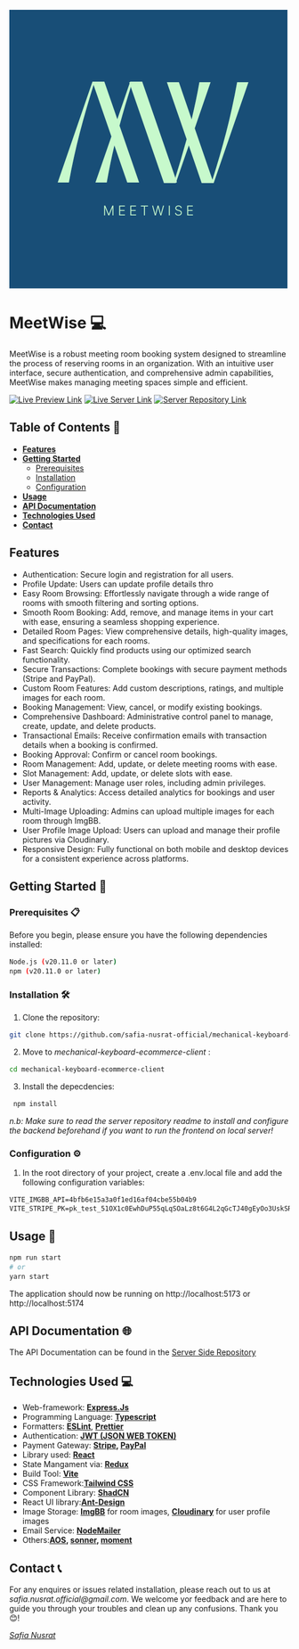 ![MeetWise](./public/logo.png)

# MeetWise 💻

MeetWise is a robust meeting room booking system designed to streamline the process of reserving rooms in an organization. With an intuitive user interface, secure authentication, and comprehensive admin capabilities, MeetWise makes managing meeting spaces simple and efficient.


[![Live Preview Link](https://img.shields.io/badge/Live_Preview_Link-blue)](https://meeting-room-booking-system-client.vercel.app/)
[![Live Server Link](https://img.shields.io/badge/Live_Server_Link-red)](https://meeting-room-booking-system-phi.vercel.app/)
[![Server Repository Link](https://img.shields.io/badge/Server_Repository_Link-yellow)](https://github.com/safia-nusrat-official/meeting-room-booking-system)


## Table of Contents 📝

- [**Features**](#features)
- [**Getting Started**](#getting-started)
  - [Prerequisites](#prerequisites)
  - [Installation](#installation)
  - [Configuration](#configuration)
- [**Usage**](#usage)
- [**API Documentation**](#api-documentation)
- [**Technologies Used**](#technologies-used)
- [**Contact**](#contact)
  
## Features

- Authentication: Secure login and registration for all users.
- Profile Update: Users can update profile details thro
- Easy Room Browsing: Effortlessly navigate through a wide range of rooms with smooth filtering and sorting options.
- Smooth Room Booking: Add, remove, and manage items in your cart with ease, ensuring a seamless shopping experience.
- Detailed Room Pages: View comprehensive details, high-quality images, and specifications for each rooms.
- Fast Search: Quickly find products using our optimized search functionality.
- Secure Transactions: Complete bookings with secure payment methods (Stripe and PayPal).
- Custom Room Features: Add custom descriptions, ratings, and multiple images for each room.
- Booking Management: View, cancel, or modify existing bookings.
- Comprehensive Dashboard: Administrative control panel to manage, create, update, and delete products.
- Transactional Emails: Receive confirmation emails with transaction details when a booking is confirmed.
- Booking Approval: Confirm or cancel room bookings.
- Room Management: Add, update, or delete meeting rooms with ease.
- Slot Management: Add, update, or delete slots with ease.
- User Management: Manage user roles, including admin privileges.
- Reports & Analytics: Access detailed analytics for bookings and user activity.
- Multi-Image Uploading: Admins can upload multiple images for each room through ImgBB.
- User Profile Image Upload: Users can upload and manage their profile pictures via Cloudinary.
- Responsive Design: Fully functional on both mobile and desktop devices for a consistent experience across platforms.



## Getting Started 🚀
### Prerequisites 📋
Before you begin, please ensure you have the following dependencies installed:
```bash
Node.js (v20.11.0 or later)
npm (v20.11.0 or later)
```
### Installation 🛠️
1. Clone the repository:
 ```bash
 git clone https://github.com/safia-nusrat-official/mechanical-keyboard-ecommerce-client.git
 ```
2. Move to *mechanical-keyboard-ecommerce-client* :
```bash
cd mechanical-keyboard-ecommerce-client
```
3. Install the depecdencies:
```bash
 npm install
 ```

_n.b: Make sure to read the server repository readme to install and configure the backend beforehand if you want to run the frontend on local server!_

### Configuration ⚙️
1. In the root directory of your project, create a .env.local file and add the following configuration variables:
```env
VITE_IMGBB_API=4bfb6e15a3a0f1ed16af04cbe55b04b9
VITE_STRIPE_PK=pk_test_51OX1c0EwhDuP55qLqSOaLz8t6G4L2qGcTJ40gEyOo3UskSR9FTE0wmEVNTEUStxeoC72qpg8IrNIwSuEsMbQObAi00M2UHTsZ1
```

## Usage 📖
```bash
npm run start
# or
yarn start
```

The application should now be running on http://localhost:5173 or http://localhost:5174


## API Documentation 🌐
The API Documentation can be found in the [Server Side Repository](https://github.com/safia-nusrat-official/mechanical-keyboard-ecommerce-server)


## Technologies Used 💻
- Web-framework: **[Express.Js](https://expressjs.com/)**
- Programming Language: **[Typescript](https://www.typescriptlang.org/)**
- Formatters: **[ESLint](https://eslint.org/)**, **[Prettier](https://prettier.io/)**
- Authentication: **[JWT (JSON WEB TOKEN)](https://jwt.io/)**
- Payment Gateway: **[Stripe](https://stripe.com/), [PayPal](https://www.paypal.com/bd/home)**
- Library used: **[React](https://react.dev/)**
- State Mangament via: **[Redux](https://redux.js.org/)**
- Build Tool: **[Vite](https://vitejs.dev/)**
- CSS Framework:**[Tailwind CSS](https://tailwindcss.com/)**
- Component Library: **[ShadCN](https://ui.shadcn.com/)**
- React UI library:**[Ant-Design](https://ant.design/)**
- Image Storage: **[ImgBB](https://imgbb.com/)** for room images, **[Cloudinary](https://cloudinary.com/)** for user profile images
- Email Service: **[NodeMailer](https://nodemailer.com/)**
- Others:**[AOS](https://michalsnik.github.io/), [sonner](https://sonner.emilkowal.ski/), [moment](https://momentjs.com/)**
  
## Contact 📞
For any enquires or issues related installation, please reach out to us at _safia.nusrat.official@gmail.com_. We welcome yor feedback and are here to guide you through your troubles and clean up any confusions. Thank you 😊!

_[Safia Nusrat](https://github.com/safia-nusrat-official)_

